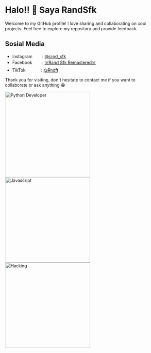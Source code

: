 # Halo!! 👋 Saya RandSfk

Welcome to my GitHub profile! I love sharing and collaborating on cool projects. Feel free to explore my repository and provide feedback.

## Sosial Media
- Instagramㅤ‎ ‎ ‎ ‎‎ ‎ ‎: [@rand_sfk](https://www.instagram.com/rand_sfk)
- Facebookㅤ ㅤ‎ : [☠️Rand Sfk Remastered☠️](https://www.facebook.com/dmonlord27)
- TikTokㅤㅤㅤㅤ: [@Rndft](https://www.tiktok.com/@rndft)

Thank you for visiting, don't hesitate to contact me if you want to collaborate or ask anything 😁


<img src="https://api2.sololearn.com/v2/certificates/CC-7QL7TEFP/image/png" alt="Python Developer" style="width:280px;"><img src="https://api2.sololearn.com/v2/certificates/CC-TKNYMWO8/image/png" alt="Javascript" style="width:280px;"><img src="https://d9jmtjs5r4cgq.cloudfront.net/ComplementaryCourseCertificate/3739751/original/Randy_Nurdiansyah20231127-73-mgyn8m.jpg" alt="Hacking" style="width:280px;">
